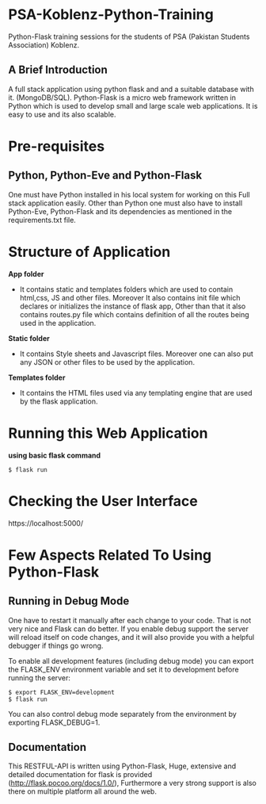# PSA-Koblenz-Python-Training
Python-Flask training sessions for the students of PSA (Pakistan Students Association) Koblenz. 


## A Brief Introduction

A full stack application using python flask and and a suitable database with it. (MongoDB/SQL).
Python-Flask is a micro web framework written in Python which is used to develop small and large scale web applications. It is easy to use and its also scalable.


# Pre-requisites

## Python, Python-Eve and Python-Flask

One must have Python installed in his local system for working on this Full stack application easily. Other than Python one must also have to install Python-Eve, Python-Flask and its dependencies as mentioned in the requirements.txt file.

# Structure of Application

**App folder**
* It contains static and templates folders which are used to contain html,css, JS and other files. Moreover It also contains init file which declares or initializes the instance of flask app, Other than that it also contains routes.py file which contains definition of all the routes being used in the application.

**Static folder**

* It contains Style sheets and Javascript files. Moreover one can also put any JSON or other files to be used by the application.

**Templates folder**

* It contains the HTML files used via any templating engine that are used by the flask application.

# Running this Web Application

**using basic flask command**
```
$ flask run
```

# Checking the User Interface

https://localhost:5000/


# Few Aspects Related To Using Python-Flask

## Running in Debug Mode

One have to restart it manually after each change to your code. That is not very nice and Flask can do better. If you enable debug support the server will reload itself on code changes, and it will also provide you with a helpful debugger if things go wrong.

To enable all development features (including debug mode) you can export the FLASK_ENV environment variable and set it to development before running the server:
```
$ export FLASK_ENV=development
$ flask run
```
You can also control debug mode separately from the environment by exporting FLASK_DEBUG=1.

## Documentation

This RESTFUL-API is written using Python-Flask, Huge, extensive and detailed documentation for flask is provided (http://flask.pocoo.org/docs/1.0/), Furthermore a very strong support is also there on multiple platform all around the web.
